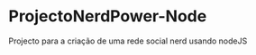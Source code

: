 ProjectoNerdPower-Node
======================

Projecto para a criação de uma rede social nerd usando nodeJS
